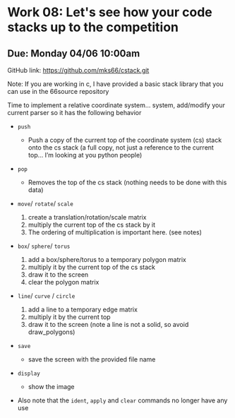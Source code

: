 # Work 08: Let's see how your code stacks up to the competition

## Due: Monday 04/06 10:00am

GitHub link: <https://github.com/mks66/cstack.git>

Note: If you are working in c, I have provided a basic stack library that you can use in the 66source repository

Time to implement a relative coordinate system… system, add/modify your current parser so it has the following behavior

- `push`
  - Push a copy of the current top of the coordinate system (cs) stack onto the cs stack (a full copy, not just a reference to the current top… I’m looking at you python people)
- `pop`
  - Removes the top of the cs stack (nothing needs to be done with this data)
- `move`/ `rotate`/ `scale`

  1. create a translation/rotation/scale matrix
  2. multiply the current top of the cs stack by it
  3. The ordering of multiplication is important here. (see notes)

- `box`/ `sphere`/ `torus`

  1. add a box/sphere/torus to a temporary polygon matrix
  2. multiply it by the current top of the cs stack
  3. draw it to the screen
  4. clear the polygon matrix

- `line`/ `curve` / `circle`

  1. add a line to a temporary edge matrix
  2. multiply it by the current top
  3. draw it to the screen (note a line is not a solid, so avoid draw_polygons)

- `save`
  - save the screen with the provided file name

- `display`
  - show the image

- Also note that the `ident`, `apply` and `clear` commands no longer have any use
